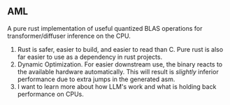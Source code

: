 ## AML
A pure rust implementation of useful quantized BLAS operations for transformer/diffuser inference on the CPU.

1. Rust is safer, easier to build, and easier to read than C. Pure rust is also far easier to use as a dependency in rust projects.
2. Dynamic Optimization. For easier downstream use, the binary reacts to the available hardware automatically. This will result is *slightly* inferior performance due to extra jumps in the generated asm. 
3. I want to learn more about how LLM's work and what is holding back performance on CPUs.
